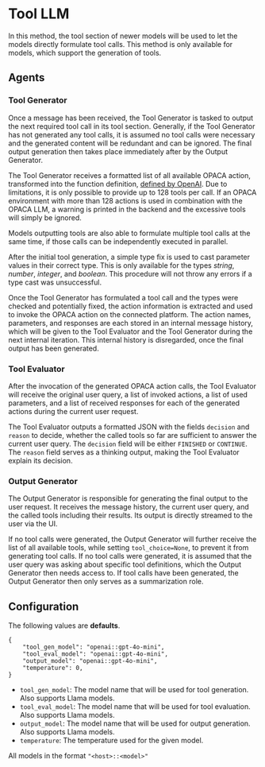 # Tool LLM

In this method, the tool section of newer models will be used to let the models directly formulate tool calls. This method is only available for models, which support the generation of tools.

## Agents

### Tool Generator

Once a message has been received, the Tool Generator is tasked to output the next required tool call in its tool section. Generally, if the Tool Generator has not generated any tool calls, it is assumed no tool calls were necessary and the generated content will be redundant and can be ignored. The final output generation then takes place immediately after by the Output Generator.

The Tool Generator receives a formatted list of all available OPACA action, transformed into the function definition, [defined by OpenAI](https://platform.openai.com/docs/guides/function-calling). Due to limitations, it is only possible to provide up to 128 tools per call. If an OPACA environment with more than 128 actions is used in combination with the OPACA LLM, a warning is printed in the backend and the excessive tools will simply be ignored.

Models outputting tools are also able to formulate multiple tool calls at the same time, if those calls can be independently executed in parallel.

After the initial tool generation, a simple type fix is used to cast parameter values in their correct type. This is only available for the types _string_, _number_, _integer_, and _boolean_. This procedure will not throw any errors if a type cast was unsuccessful.

Once the Tool Generator has formulated a tool call and the types were checked and potentially fixed, the action information is extracted and used to invoke the OPACA action on the connected platform. The action names, parameters, and responses are each stored in an internal message history, which will be given to the Tool Evaluator and the Tool Generator during the next internal iteration. This internal history is disregarded, once the final output has been generated.

### Tool Evaluator

After the invocation of the generated OPACA action calls, the Tool Evaluator will receive the original user query, a list of invoked actions, a list of used parameters, and a list of received responses for each of the generated actions during the current user request.

The Tool Evaluator outputs a formatted JSON with the fields `decision` and `reason` to decide, whether the called tools so far are sufficient to answer the current user query. The `decision` field will be either `FINISHED` or `CONTINUE`. The `reason` field serves as a thinking output, making the Tool Evaluator explain its decision.

### Output Generator

The Output Generator is responsible for generating the final output to the user request. It receives the message history, the current user query, and the called tools including their results. Its output is directly streamed to the user via the UI.

If no tool calls were generated, the Output Generator will further receive the list of all available tools, while setting `tool_choice=None`, to prevent it from generating tool calls. If no tool calls were generated, it is assumed that the user query was asking about specific tool definitions, which the Output Generator then needs access to. If tool calls have been generated, the Output Generator then only serves as a summarization role.

## Configuration

The following values are **defaults**.

```
{
    "tool_gen_model": "openai::gpt-4o-mini",
    "tool_eval_model": "openai::gpt-4o-mini",
    "output_model": "openai::gpt-4o-mini",
    "temperature": 0,
}
```

- `tool_gen_model`: The model name that will be used for tool generation. Also supports Llama models.
- `tool_eval_model`: The model name that will be used for tool evaluation. Also supports Llama models.
- `output_model`: The model name that will be used for output generation. Also supports Llama models.
- `temperature`: The temperature used for the given model.

All models in the format `"<host>::<model>"`
